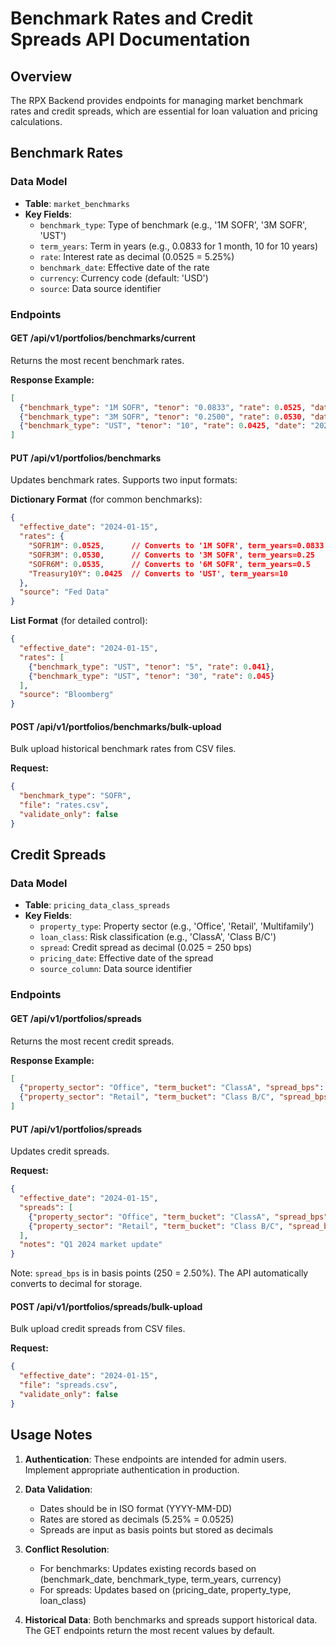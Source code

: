 # Benchmark Rates and Credit Spreads API Documentation

## Overview

The RPX Backend provides endpoints for managing market benchmark rates and credit spreads, which are essential for loan valuation and pricing calculations.

## Benchmark Rates

### Data Model
- **Table**: `market_benchmarks`
- **Key Fields**:
  - `benchmark_type`: Type of benchmark (e.g., '1M SOFR', '3M SOFR', 'UST')
  - `term_years`: Term in years (e.g., 0.0833 for 1 month, 10 for 10 years)
  - `rate`: Interest rate as decimal (0.0525 = 5.25%)
  - `benchmark_date`: Effective date of the rate
  - `currency`: Currency code (default: 'USD')
  - `source`: Data source identifier

### Endpoints

#### GET /api/v1/portfolios/benchmarks/current
Returns the most recent benchmark rates.

**Response Example:**
```json
[
  {"benchmark_type": "1M SOFR", "tenor": "0.0833", "rate": 0.0525, "date": "2024-01-15"},
  {"benchmark_type": "3M SOFR", "tenor": "0.2500", "rate": 0.0530, "date": "2024-01-15"},
  {"benchmark_type": "UST", "tenor": "10", "rate": 0.0425, "date": "2024-01-15"}
]
```

#### PUT /api/v1/portfolios/benchmarks
Updates benchmark rates. Supports two input formats:

**Dictionary Format** (for common benchmarks):
```json
{
  "effective_date": "2024-01-15",
  "rates": {
    "SOFR1M": 0.0525,      // Converts to '1M SOFR', term_years=0.0833
    "SOFR3M": 0.0530,      // Converts to '3M SOFR', term_years=0.25
    "SOFR6M": 0.0535,      // Converts to '6M SOFR', term_years=0.5
    "Treasury10Y": 0.0425  // Converts to 'UST', term_years=10
  },
  "source": "Fed Data"
}
```

**List Format** (for detailed control):
```json
{
  "effective_date": "2024-01-15",
  "rates": [
    {"benchmark_type": "UST", "tenor": "5", "rate": 0.041},
    {"benchmark_type": "UST", "tenor": "30", "rate": 0.045}
  ],
  "source": "Bloomberg"
}
```

#### POST /api/v1/portfolios/benchmarks/bulk-upload
Bulk upload historical benchmark rates from CSV files.

**Request:**
```json
{
  "benchmark_type": "SOFR",
  "file": "rates.csv",
  "validate_only": false
}
```

## Credit Spreads

### Data Model
- **Table**: `pricing_data_class_spreads`
- **Key Fields**:
  - `property_type`: Property sector (e.g., 'Office', 'Retail', 'Multifamily')
  - `loan_class`: Risk classification (e.g., 'ClassA', 'Class B/C')
  - `spread`: Credit spread as decimal (0.025 = 250 bps)
  - `pricing_date`: Effective date of the spread
  - `source_column`: Data source identifier

### Endpoints

#### GET /api/v1/portfolios/spreads
Returns the most recent credit spreads.

**Response Example:**
```json
[
  {"property_sector": "Office", "term_bucket": "ClassA", "spread_bps": 250, "date": "2024-01-15"},
  {"property_sector": "Retail", "term_bucket": "Class B/C", "spread_bps": 300, "date": "2024-01-15"}
]
```

#### PUT /api/v1/portfolios/spreads
Updates credit spreads.

**Request:**
```json
{
  "effective_date": "2024-01-15",
  "spreads": [
    {"property_sector": "Office", "term_bucket": "ClassA", "spread_bps": 250},
    {"property_sector": "Retail", "term_bucket": "Class B/C", "spread_bps": 300}
  ],
  "notes": "Q1 2024 market update"
}
```

Note: `spread_bps` is in basis points (250 = 2.50%). The API automatically converts to decimal for storage.

#### POST /api/v1/portfolios/spreads/bulk-upload
Bulk upload credit spreads from CSV files.

**Request:**
```json
{
  "effective_date": "2024-01-15",
  "file": "spreads.csv",
  "validate_only": false
}
```

## Usage Notes

1. **Authentication**: These endpoints are intended for admin users. Implement appropriate authentication in production.

2. **Data Validation**: 
   - Dates should be in ISO format (YYYY-MM-DD)
   - Rates are stored as decimals (5.25% = 0.0525)
   - Spreads are input as basis points but stored as decimals

3. **Conflict Resolution**: 
   - For benchmarks: Updates existing records based on (benchmark_date, benchmark_type, term_years, currency)
   - For spreads: Updates based on (pricing_date, property_type, loan_class)

4. **Historical Data**: Both benchmarks and spreads support historical data. The GET endpoints return the most recent values by default.